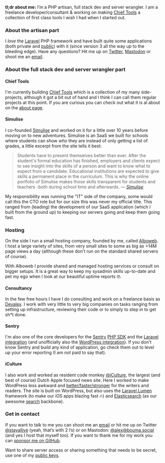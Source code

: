 **tl;dr about me:** I’m a PHP artisan, full stack dev and server wrangler. I am a freelance developer/consultant & working on making [Chief Tools](https://chief.app/?ref=gh-stayallive) a collection of first class tools I wish I had when I started out.

### About the artisan part

I *love* the [Laravel](https://laravel.com/) PHP framework and have built quite some applications (both private and [public](https://chief.app?ref=gh-stayallive)) with it (since version 3 all the way up to the bleeding edge). Have any questions? Hit me up on [Twitter](https://twitter.com/stayallive), [Mastodon](https://bouma.social/alex) or shoot me an [email](mailto:alex+laravel@bouma.dev).

### About the full stack dev and server wrangler part

#### Chief Tools

I'm currently building [Chief Tools](https://chief.app/?ref=gh-stayallive) which is a collection of my many side-projects, although it got a bit out of hand and I think I can call them regular projects at this point. If you are curious you can check out what it is al about on the [about page](https://chief.app/about?ref=gh-stayallive).

#### Simulise

I co-founded [Simulise](https://www.simulise.com) and worked on it for a little over 10 years before moving on to new adventures. Simulise is an SaaS we built for schools where students can show *who* they are instead of only getting a list of grades, a little excerpt from the site tells it best:

> Students have to present themselves better than ever. After the student's formal education has finished, employers and clients expect to see insight into the skills of a person and want to know what to expect from a candidate. Educational institutions are expected to give skills a permanent place in the curriculum. This is why the online portfolio of Simulise makes those skills transparent for students and teachers -both during school time and afterwards. *—* [*Simulise*](https://www.simulise.com/en)

My responsibility was running the "IT" side of the company, some would call this the CTO role but for our size this was never my official title. This ranged from (leading) the development of our SaaS application (which I built from the ground up) to keeping our servers going and keep them going fast.

### Hosting

On the side I run a small hosting company, founded by me, called [Alboweb](https://www.alboweb.nl). I host a large variety of sites, from very small sites to some as big as >14M page views a day (although these don't run on the standard shared servers of course).

With Alboweb I provide shared and managed hosting services or consult on bigger setups. It is a great way to keep my sysadmin skills up-to-date and pet my ego when I look at our beautiful uptime reports 🤓.

#### Consultancy

In the few free hours I have I do consulting and work on a freelance basis as [Devalex](https://devalex.nl). I work with very little to very big companies on tasks ranging from setting up infrastructure, reviewing their code or to simply to step in to get sh\*t done.

#### Sentry

I'm also one of the core developers for the [Sentry](https://sentry.io) [PHP SDK](https://github.com/getsentry/sentry-php) and the [Laravel integration](https://github.com/getsentry/sentry-php) (and unofficially also the [WordPress integration](https://github.com/stayallive/wp-sentry)). If you don't know Sentry and build any kind of application, go check them out to level up your error reporting (I am *not* paid to say that).

#### iCulture

I also work and worked as resident code monkey [@iCulture](https://www.iculture.nl?ref=gh-stayallive), the largest (and best of course) Dutch Apple focused news site. Here I worked to make WordPress less awkward and [better/faster/stronger](https://www.youtube.com/watch?v=gAjR4_CbPpQ) for the writers and readers. The site is built on WordPress, but also uses the [Laravel Lumen](http://lumen.laravel.com) framework (to make our iOS apps blazing fast 🔥) and [Elasticsearch](https://www.elastic.co/) (as our awesome [search](http://www.iculture.nl/?s=nieuwe%20zoekfunctie) backbone).

### Get in contact

If you want to talk to me you can shoot me an [email](mailto:alex+blog@bouma.dev) or hit me up on Twitter [@stayallive](https://twitter.com/stayallive) (yeah, that’s with 2 l’s) or on Mastodon: [@alex@bouma.social](https://bouma.social/@alex) (and yes I host that myself too). If you want to thank me for my work you can [sponsor me on GitHub](https://github.com/sponsors/stayallive).

Want to share server access or sharing something that needs to be secret, use one of my [public keys](/PUBLIC-KEYS.md).
